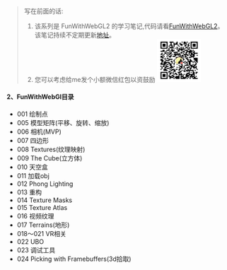 > 写在前面的话:
> 1. 该系列是 FunWithWebGL2 的学习笔记,代码请看[FunWithWebGL2](https://github.com/sketchpunk/FunWithWebGL2)。该笔记持续不定期更新[地址](https://github.com/dslming/dslming.github.com/tree/master/LearningWebGl)。
> 2. 您可以考虑给me发个小额微信红包以资鼓励
>    <img src="./wx.png" width="100">

#### 2、FunWithWebGl目录
- 001 绘制点
- 005 模型矩阵(平移、旋转、缩放)
- 006 相机(MVP)
- 007 四边形
- 008 Textures(纹理映射)
- 009 The Cube(立方体)
- 010 天空盒
- 011 加载obj
- 012 Phong Lighting
- 013 重构
- 014 Texture Masks
- 015 Texture Atlas
- 016 视频纹理
- 017 Terrains(地形)
- 018～021 VR相关
- 022 UBO
- 023 调试工具
- 024 Picking with Framebuffers(3d拾取)
